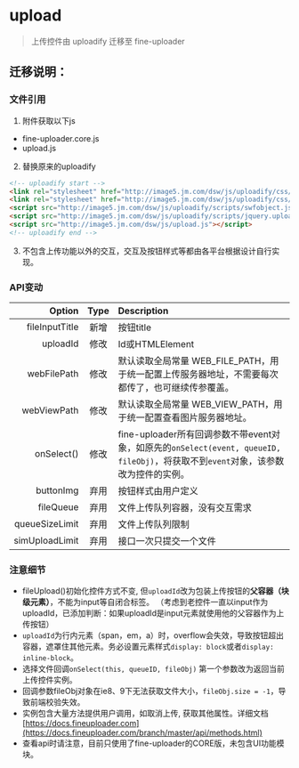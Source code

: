 # upload
> 上传控件由 uploadify 迁移至 fine-uploader

## 迁移说明：

### 文件引用 

1. 附件获取以下js
 - fine-uploader.core.js
 - upload.js

2. 替换原来的uploadify
```html
<!-- uploadify start -->
<link rel="stylesheet" href="http://image5.jm.com/dsw/js/uploadify/css/uploadify.css"/>
<link rel="stylesheet" href="http://image5.jm.com/dsw/js/uploadify/css/upload-custom.css"/>
<script src="http://image5.jm.com/dsw/js/uploadify/scripts/swfobject.js"></script>
<script src="http://image5.jm.com/dsw/js/uploadify/scripts/jquery.uploadify.v2.1.0.js"></script>
<script src="http://image5.jm.com/dsw/js/upload.js"></script>
<!-- uploadify end -->
```
3. 不包含上传功能以外的交互，交互及按钮样式等都由各平台根据设计自行实现。


### API变动  

| Option | Type | Description |
|----:|:-------:|:-------|
|fileInputTitle| 新增 | 按钮title |
|uploadId      | 修改 | Id或HTMLElement |
|webFilePath   | 修改 | 默认读取全局常量 WEB_FILE_PATH，用于统一配置上传服务器地址，不需要每次都传了，也可继续传参覆盖。 |
|webViewPath   | 修改 | 默认读取全局常量 WEB_VIEW_PATH，用于统一配置查看图片服务器地址。 |
|onSelect()    | 修改 | fine-uploader所有回调参数不带event对象，如原先的`onSelect(event, queueID, fileObj)`，将获取不到`event`对象，该参数改为控件的实例。 |
|buttonImg     | 弃用 | 按钮样式由用户定义 |
|fileQueue     | 弃用 | 文件上传队列容器，没有交互需求 |
|queueSizeLimit| 弃用 | 文件上传队列限制 |
|simUploadLimit| 弃用 | 接口一次只提交一个文件 |


### 注意细节

 - fileUpload()初始化控件方式不变, 但`uploadId`改为包装上传按钮的**父容器（块级元素）**，不能为input等自闭合标签。 （考虑到老控件一直以input作为uploadId，已添加判断：如果uploadId是input元素就使用他的父容器作为上传按钮）
 - `uploadId`为行内元素（span，em，a）时，overflow会失效，导致按钮超出容器，遮罩住其他元素。务必设置元素样式`display: block`或者`display: inline-block`。
 - 选择文件回调`onSelect(this, queueID, fileObj)` 第一个参数改为返回当前上传控件实例。
 - 回调参数fileObj对象在ie8、9下无法获取文件大小，`fileObj.size = -1`，导致前端校验失效。
 - 实例包含大量方法提供用户调用，如取消上传, 获取其他属性。详细文档[https://docs.fineuploader.com](https://docs.fineuploader.com/branch/master/api/methods.html)
 - 查看api时请注意，目前只使用了fine-uploader的CORE版，未包含UI功能模块。
